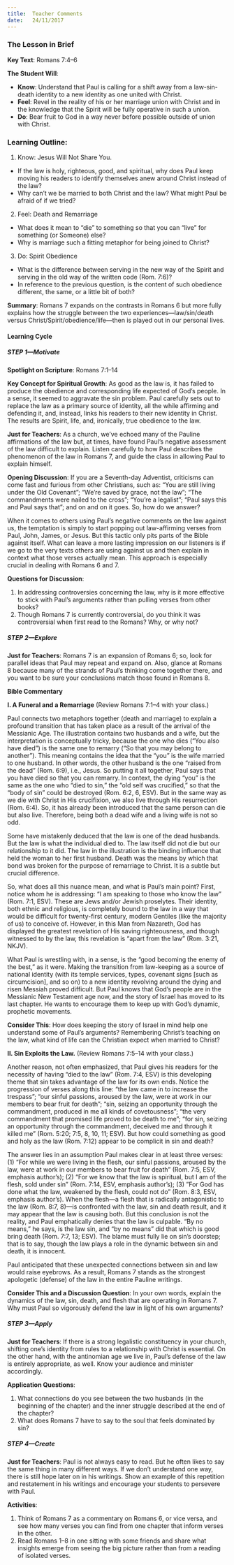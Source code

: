 ```yaml
---
title:  Teacher Comments
date:   24/11/2017
---
```


### The Lesson in Brief

**Key Text**: Romans 7:4–6

**The Student Will**:

- **Know**: Understand that Paul is calling for a shift away from a law-sin-death identity to a new identity as one united with Christ.
- **Feel**: Revel in the reality of his or her marriage union with Christ and in the knowledge that the Spirit will be fully operative in such a union.
- **Do**: Bear fruit to God in a way never before possible outside of union with Christ.

### Learning Outline:

1. Know: Jesus Will Not Share You.
+ If the law is holy, righteous, good, and spiritual, why does Paul keep moving his readers to identify themselves anew around Christ instead of the law?
+ Why can’t we be married to both Christ and the law? What might Paul be afraid of if we tried?

2. Feel: Death and Remarriage
+ What does it mean to “die” to something so that you can “live” for something (or Someone) else?
+ Why is marriage such a fitting metaphor for being joined to Christ?

3. Do: Spirit Obedience
+ What is the difference between serving in the new way of the Spirit and serving in the old way of the written code (Rom. 7:6)?
+ In reference to the previous question, is the content of such obedience different, the same, or a little bit of both?

**Summary**: Romans 7 expands on the contrasts in Romans 6 but more fully explains how the struggle between the two experiences—law/sin/death versus Christ/Spirit/obedience/life—then is played out in our personal lives.

#### Learning Cycle

##### STEP 1—Motivate

**Spotlight on Scripture**: Romans 7:1–14

**Key Concept for Spiritual Growth**: As good as the law is, it has failed to produce the obedience and corresponding life expected of God’s people. In a sense, it seemed to aggravate the sin problem. Paul carefully sets out to replace the law as a primary source of identity, all the while affirming and defending it, and, instead, links his readers to their new identity in Christ. The results are Spirit, life, and, ironically, true obedience to the law.

**Just for Teachers**: As a church, we’ve echoed many of the Pauline affirmations of the law but, at times, have found Paul’s negative assessment of the law difficult to explain. Listen carefully to how Paul describes the phenomenon of the law in Romans 7, and guide the class in allowing Paul to explain himself.

**Opening Discussion**: If you are a Seventh-day Adventist, criticisms can come fast and furious from other Christians, such as: “You are still living under the Old Covenant”; “We’re saved by grace, not the law”; “The commandments were nailed to the cross”; “You’re a legalist”; “Paul says this and Paul says that”; and on and on it goes. So, how do we answer?

When it comes to others using Paul’s negative comments on the law against us, the temptation is simply to start popping out law-affirming verses from Paul, John, James, or Jesus. But this tactic only pits parts of the Bible against itself. What can leave a more lasting impression on our listeners is if we go to the very texts others are using against us and then explain in context what those verses actually mean. This approach is especially crucial in dealing with Romans 6 and 7.

**Questions for Discussion**:

1. In addressing controversies concerning the law, why is it more effective to stick with Paul’s arguments rather than pulling verses from other books?
2. Though Romans 7 is currently controversial, do you think it was controversial when first read to the Romans? Why, or why not?

##### STEP 2—Explore

**Just for Teachers**: Romans 7 is an expansion of Romans 6; so, look for parallel ideas that Paul may repeat and expand on. Also, glance at Romans 8 because many of the strands of Paul’s thinking come together there, and you want to be sure your conclusions match those found in Romans 8.

**Bible Commentary**

**I. A Funeral and a Remarriage** (Review Romans 7:1–4 with your class.)

Paul connects two metaphors together (death and marriage) to explain a profound transition that has taken place as a result of the arrival of the Messianic Age. The illustration contains two husbands and a wife, but the interpretation is conceptually tricky, because the one who dies (“You also have died”) is the same one to remarry (“So that you may belong to another”). This meaning contains the idea that the “you” is the wife married to one husband. In other words, the other husband is the one “raised from the dead” (Rom. 6:9), i.e., Jesus. So putting it all together, Paul says that you have died so that you can remarry. In context, the dying “you” is the same as the one who “died to sin,” the “old self was crucified,” so that the “body of sin” could be destroyed (Rom. 6:2, 6, ESV). But in the same way as we die with Christ in His crucifixion, we also live through His resurrection (Rom. 6:4). So, it has already been introduced that the same person can die but also live. Therefore, being both a dead wife and a living wife is not so odd.

Some have mistakenly deduced that the law is one of the dead husbands. But the law is what the individual died to. The law itself did not die but our relationship to it did. The law in the illustration is the binding influence that held the woman to her first husband. Death was the means by which that bond was broken for the purpose of remarriage to Christ. It is a subtle but crucial difference.

So, what does all this nuance mean, and what is Paul’s main point? First, notice whom he is addressing: “I am speaking to those who know the law” (Rom. 7:1, ESV). These are Jews and/or Jewish proselytes. Their identity, both ethnic and religious, is completely bound to the law in a way that would be difficult for twenty-first century, modern Gentiles (like the majority of us) to conceive of. However, in this Man from Nazareth, God has displayed the greatest revelation of His saving righteousness, and though witnessed to by the law, this revelation is “apart from the law” (Rom. 3:21, NKJV).

What Paul is wrestling with, in a sense, is the “good becoming the enemy of the best,” as it were. Making the transition from law-keeping as a source of national identity (with its temple services, types, covenant signs [such as circumcision], and so on) to a new identity revolving around the dying and risen Messiah proved difficult. But Paul knows that God’s people are in the Messianic New Testament age now, and the story of Israel has moved to its last chapter. He wants to encourage them to keep up with God’s dynamic, prophetic movements.

**Consider This**: How does keeping the story of Israel in mind help one understand some of Paul’s arguments? Remembering Christ’s teaching on the law, what kind of life can the Christian expect when married to Christ?

**II. Sin Exploits the Law.** (Review Romans 7:5–14 with your class.)

Another reason, not often emphasized, that Paul gives his readers for the necessity of having “died to the law” (Rom. 7:4, ESV) is this developing theme that sin takes advantage of the law for its own ends. Notice the progression of verses along this line: “the law came in to increase the trespass”; “our sinful passions, aroused by the law, were at work in our members to bear fruit for death”; “sin, seizing an opportunity through the commandment, produced in me all kinds of covetousness”; “the very commandment that promised life proved to be death to me”; “for sin, seizing an opportunity through the commandment, deceived me and through it killed me” (Rom. 5:20; 7:5, 8, 10, 11; ESV). But how could something as good and holy as the law (Rom. 7:12) appear to be complicit in sin and death?

The answer lies in an assumption Paul makes clear in at least three verses: (1) “For while we were living in the flesh, our sinful passions, aroused by the law, were at work in our members to bear fruit for death” (Rom. 7:5, ESV, emphasis author’s); (2) “For we know that the law is spiritual, but I am of the flesh, sold under sin” (Rom. 7:14, ESV, emphasis author’s); (3) ”For God has done what the law, weakened by the flesh, could not do” (Rom. 8:3, ESV, emphasis author’s). When the flesh—a flesh that is radically antagonistic to the law (Rom. 8:7, 8)—is confronted with the law, sin and death result, and it may appear that the law is causing both. But this conclusion is not the reality, and Paul emphatically denies that the law is culpable. “By no means,” he says, is the law sin, and “by no means” did that which is good bring death (Rom. 7:7, 13; ESV). The blame must fully lie on sin’s doorstep; that is to say, though the law plays a role in the dynamic between sin and death, it is innocent.

Paul anticipated that these unexpected connections between sin and law would raise eyebrows. As a result, Romans 7 stands as the strongest apologetic (defense) of the law in the entire Pauline writings.

**Consider This and a Discussion Question**: In your own words, explain the dynamics of the law, sin, death, and flesh that are operating in Romans 7. Why must Paul so vigorously defend the law in light of his own arguments?

##### STEP 3—Apply

**Just for Teachers**: If there is a strong legalistic constituency in your church, shifting one’s identity from rules to a relationship with Christ is essential. On the other hand, with the antinomian age we live in, Paul’s defense of the law is entirely appropriate, as well. Know your audience and minister accordingly.

**Application Questions**:

1. What connections do you see between the two husbands (in the beginning of the chapter) and the inner struggle described at the end of the chapter?
2. What does Romans 7 have to say to the soul that feels dominated by sin?

##### STEP 4—Create

**Just for Teachers**: Paul is not always easy to read. But he often likes to say the same thing in many different ways. If we don’t understand one way, there is still hope later on in his writings. Show an example of this repetition and restatement in his writings and encourage your students to persevere with Paul.

**Activities**:

1. Think of Romans 7 as a commentary on Romans 6, or vice versa, and see how many verses you can find from one chapter that inform verses in the other.
2. Read Romans 1–8 in one sitting with some friends and share what insights emerge from seeing the big picture rather than from a reading of isolated verses.